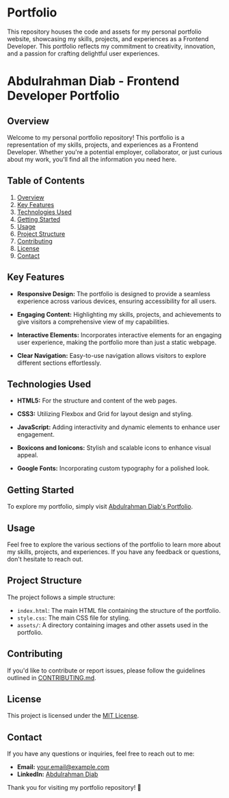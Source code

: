 # Portfolio
This repository houses the code and assets for my personal portfolio website, showcasing my skills, projects, and experiences as a Frontend Developer. This portfolio reflects my commitment to creativity, innovation, and a passion for crafting delightful user experiences.
# Abdulrahman Diab - Frontend Developer Portfolio

## Overview

Welcome to my personal portfolio repository! This portfolio is a representation of my skills, projects, and experiences as a Frontend Developer. Whether you're a potential employer, collaborator, or just curious about my work, you'll find all the information you need here.

## Table of Contents

1. [Overview](#overview)
2. [Key Features](#key-features)
3. [Technologies Used](#technologies-used)
4. [Getting Started](#getting-started)
5. [Usage](#usage)
6. [Project Structure](#project-structure)
7. [Contributing](#contributing)
8. [License](#license)
9. [Contact](#contact)

## Key Features

- **Responsive Design:** The portfolio is designed to provide a seamless experience across various devices, ensuring accessibility for all users.

- **Engaging Content:** Highlighting my skills, projects, and achievements to give visitors a comprehensive view of my capabilities.

- **Interactive Elements:** Incorporates interactive elements for an engaging user experience, making the portfolio more than just a static webpage.

- **Clear Navigation:** Easy-to-use navigation allows visitors to explore different sections effortlessly.

## Technologies Used

- **HTML5:** For the structure and content of the web pages.

- **CSS3:** Utilizing Flexbox and Grid for layout design and styling.

- **JavaScript:** Adding interactivity and dynamic elements to enhance user engagement.

- **Boxicons and Ionicons:** Stylish and scalable icons to enhance visual appeal.

- **Google Fonts:** Incorporating custom typography for a polished look.

## Getting Started

To explore my portfolio, simply visit [Abdulrahman Diab's Portfolio](#insert-link-to-your-live-portfolio).

## Usage

Feel free to explore the various sections of the portfolio to learn more about my skills, projects, and experiences. If you have any feedback or questions, don't hesitate to reach out.

## Project Structure

The project follows a simple structure:

- `index.html`: The main HTML file containing the structure of the portfolio.
- `style.css`: The main CSS file for styling.
- `assets/`: A directory containing images and other assets used in the portfolio.

## Contributing

If you'd like to contribute or report issues, please follow the guidelines outlined in [CONTRIBUTING.md](CONTRIBUTING.md).

## License

This project is licensed under the [MIT License](LICENSE).

## Contact

If you have any questions or inquiries, feel free to reach out to me:

- **Email:** [your.email@example.com](mailto:your.email@example.com)
- **LinkedIn:** [Abdulrahman Diab](#insert-link-to-your-linkedin)

Thank you for visiting my portfolio repository! 🚀
